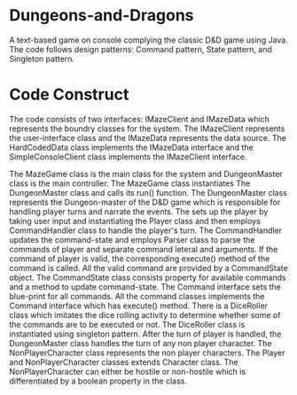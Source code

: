 # Dungeons-and-Dragons
  A text-based game on console complying the classic D&D game using Java. The code follows design patterns: Command pattern, State pattern, and Singleton pattern.
  
# Code Construct
  The code consists of two interfaces: IMazeClient and IMazeData which represents the boundry classes for the system. 
  The IMazeClient represents the user-interface class and the IMazeData represents the data source.
  The HardCodedData class implements the IMazeData interface and the SimpleConsoleClient class implements the IMazeClient interface.
  
  The MazeGame class is the main class for the system and DungeonMaster class is the main controller. 
  The MazeGame class instantiates The DungeonMaster class and calls its run() function.
  The DungeonMaster class represents the Dungeon-master of the D&D game which is responsible for handling player turns and narrate the events.
  The sets up the player by taking user input and instantiating the Player class and then employs CommandHandler class to handle the player's turn.
  The CommandHandler updates the command-state and employs Parser class to parse the commands of player and separate command leteral and arguments.
  If the command of player is valid, the corresponding execute() method of the command is called.
  All the valid command are provided by a CommandState object. The CommandState class consists property for available commands and a method to update command-state.
  The Command interface sets the blue-print for all commands. All the command classes implements the Command interface which has execute() method.
  There is a DiceRoller class which imitates the dice rolling activity to determine whether some of the commands are to be executed or not.
  The DiceRoller class is instantiated using singleton pattern.
  After the turn of player is handled, the DungeonMaster class handles the turn of any non player character.
  The NonPlayerCharacter class represents the non player characters.
  The Player and NonPlayerCharacter classes extends Character class.
  The NonPlayerCharacter can either be hostile or non-hostile which is differentiated by a boolean property in the class.
  
  
  
  
  
